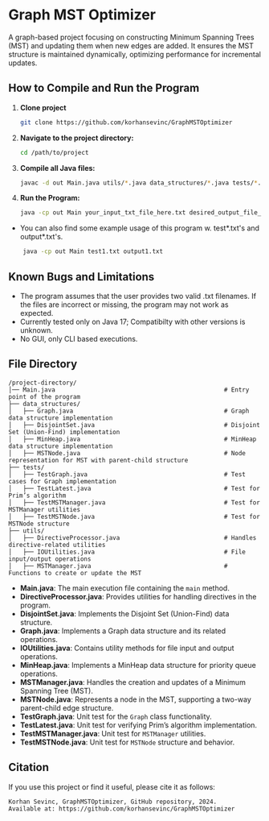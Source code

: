 # Graph MST Optimizer

A graph-based project focusing on constructing Minimum Spanning Trees (MST) and updating them when new edges are added. It ensures the MST structure is maintained dynamically, optimizing performance for incremental updates.

## How to Compile and Run the Program

1. **Clone project**
    ```sh
    git clone https://github.com/korhansevinc/GraphMSTOptimizer
    ```
2. **Navigate to the project directory:**
    ```sh
    cd /path/to/project
    ```
3. **Compile all Java files:**
    ```sh
    javac -d out Main.java utils/*.java data_structures/*.java tests/*.java
    ```
4. **Run the Program:**
    ```sh
   java -cp out Main your_input_txt_file_here.txt desired_output_file_name_here.txt
    ```

- You can also find some example usage of this program w. test*.txt's and output*.txt's.
```sh 
    java -cp out Main test1.txt output1.txt
```   


## Known Bugs and Limitations
- The program assumes that the user provides two valid .txt filenames. If the files are incorrect or missing, the program may not work as expected.
- Currently tested only on Java 17; Compatibilty with other versions is unknown.
- No GUI, only CLI based executions.


## File Directory
```The files are in different packages, below is the demonstration of the pushed version of file directory. You can find the Test*.java files as well which does not contribute to the data structures or utilities so you can ignore them.
/project-directory/ 
│── Main.java                                               # Entry point of the program 
├── data_structures/  
│   ├── Graph.java                                          # Graph data structure implementation 
│   ├── DisjointSet.java                                    # Disjoint Set (Union-Find) implementation 
│   ├── MinHeap.java                                        # MinHeap data structure implementation 
│   ├── MSTNode.java                                        # Node representation for MST with parent-child structure 
├── tests/
│   ├── TestGraph.java                                      # Test cases for Graph implementation  
│   ├── TestLatest.java                                     # Test for Prim’s algorithm 
│   ├── TestMSTManager.java                                 # Test for MSTManager utilities 
│   ├── TestMSTNode.java                                    # Test for MSTNode structure 
├── utils/ 
│   ├── DirectiveProcessor.java                             # Handles directive-related utilities 
│   ├── IOUtilities.java                                    # File input/output operations
│   ├── MSTManager.java                                     # Functions to create or update the MST

```
- **Main.java**: The main execution file containing the `main` method.
- **DirectiveProcessor.java**: Provides utilities for handling directives in the program.
- **DisjointSet.java**: Implements the Disjoint Set (Union-Find) data structure.
- **Graph.java**: Implements a Graph data structure and its related operations.
- **IOUtilities.java**: Contains utility methods for file input and output operations.
- **MinHeap.java**: Implements a MinHeap data structure for priority queue operations.
- **MSTManager.java**: Handles the creation and updates of a Minimum Spanning Tree (MST).
- **MSTNode.java**: Represents a node in the MST, supporting a two-way parent-child edge structure.
- **TestGraph.java**: Unit test for the `Graph` class functionality.
- **TestLatest.java**: Unit test for verifying Prim’s algorithm implementation.
- **TestMSTManager.java**: Unit test for `MSTManager` utilities.
- **TestMSTNode.java**: Unit test for `MSTNode` structure and behavior.


## Citation  

If you use this project or find it useful, please cite it as follows:  
```
Korhan Sevinc, GraphMSTOptimizer, GitHub repository, 2024.
Available at: https://github.com/korhansevinc/GraphMSTOptimizer
```

